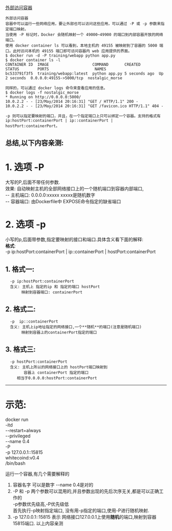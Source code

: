 
[外部访问容器](https://yeasy.gitbooks.io/docker_practice/network/port_mapping.html)

```
外部访问容器
容器中可以运行一些网络应用，要让外部也可以访问这些应用，可以通过 -P 或 -p 参数来指定端口映射。
当使用 -P 标记时，Docker 会随机映射一个 49000~49900 的端口到内部容器开放的网络端口。
使用 docker container ls 可以看到，本地主机的 49155 被映射到了容器的 5000 端口。此时访问本机的 49155 端口即可访问容器内 web 应用提供的界面。
$ docker run -d -P training/webapp python app.py
$ docker container ls -l
CONTAINER ID  IMAGE                   COMMAND       CREATED        STATUS        PORTS                    NAMES
bc533791f3f5  training/webapp:latest  python app.py 5 seconds ago  Up 2 seconds  0.0.0.0:49155->5000/tcp  nostalgic_morse

同样的，可以通过 docker logs 命令来查看应用的信息。
$ docker logs -f nostalgic_morse
* Running on http://0.0.0.0:5000/
10.0.2.2 - - [23/May/2014 20:16:31] "GET / HTTP/1.1" 200 -
10.0.2.2 - - [23/May/2014 20:16:31] "GET /favicon.ico HTTP/1.1" 404 -

-p 则可以指定要映射的端口，并且，在一个指定端口上只可以绑定一个容器。支持的格式有 ip:hostPort:containerPort | ip::containerPort | hostPort:containerPort。

```
总结,以下内容亲测:
-----------------------
# 1. 选项 -P    
   大写的P,后面不带任何参数.   
   效果: 自动映射主机的全部网络接口上的一个随机端口到容器内部端口,  
   -- 主机端口: 0.0.0.0:xxxxx   xxxxx是随机数字  
   -- 容器端口: 由Dockerfile中 EXPOSE命令指定的缺省端口  

# 2. 选项 -p  
   小写的p,后面带参数,指定要映射的接口和端口.具体含义看下面的解释:  
   **格式**:  
    -p ip:hostPort:containerPort | ip::containerPort | hostPort:containerPort  
   ## 1. 格式一:  
      -p ip:hostPort:containerPort  
      含义: 主机上 指定的ip 和 指定的端口 hostPort  
           映射到容器端口: containerPort  
   ## 2. 格式二:  
      -p  ip::containerPort  
      含义: 主机上ip地址指定的网络接口,一个**随机**的端口(注意是随机端口)     
           映射到容器上的containerPort指定的端口  
   ## 3. 格式三:   
      -p hostPort:containerPort     
      含义: 主机上所以的网络接口上的 hostPort端口映射到   
            容器上 containerPort 指定的端口    
         相当于0.0.0.0:hostPort:containerPort    
         
  --------
  # 示范:
   docker run \
  -itd \
  --restart=always \
  --privileged \
  --name 0.4 \
  -P \
  -p 127.0.0.1::15815 \
  whitecoind:v0.4 \
  /bin/bash    
    
  运行一个容器,有几个需要解释的  
  1. 容器名字 可以是数字 --name 0.4是对的  
  2. -P 和 -p 两个参数可以混用的,并且参数出现的先后次序无关,都是可以正确工作的  
     -p参数优先级高,-P优先级低  
     首先执行-p映射指定端口, 没有用-p指定的端口,使用-P进行随机映射.  
  3. -p 127.0.0.1::15815 表示 网络接口127.0.0.1上使用**随机**的端口,映射到容器15815端口.
  以上内容亲测
      
